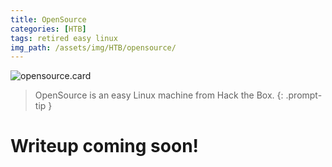 ```yaml
---
title: OpenSource
categories: [HTB]
tags: retired easy linux
img_path: /assets/img/HTB/opensource/
---
```


![opensource.card](OpenSource.png)

> OpenSource is an easy Linux machine from Hack the Box. 
{: .prompt-tip }

# Writeup coming soon!